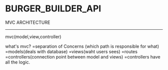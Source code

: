 # BURGER_BUILDER_API
MVC ARCHITECTURE
_________________________________________
mvc(model,view,controller)

what's mvc?
=separation of Concerns (which path is responsible for what)
=models(deals with database)
=views(waht users sees)
=routes
=controllers(connection point between model and views)
=controllers have all the logic.
